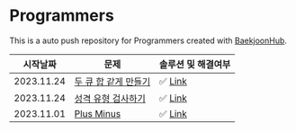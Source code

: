 # Programmers
This is a auto push repository for Programmers created with [BaekjoonHub](https://github.com/BaekjoonHub/BaekjoonHub).

| 시작날짜 | 문제 | 솔루션 및 해결여부|
|--|--|--|
| 2023.11.24 | [두 큐 합 같게 만들기](https://school.programmers.co.kr/learn/courses/30/lessons/118667) | ✅ [Link](https://school.programmers.co.kr/learn/courses/30/lessons/118666)
| 2023.11.24 | [성격 유형 검사하기](https://school.programmers.co.kr/learn/courses/30/lessons/118666) | ✅ [Link](https://github.com/210B/Programmers/tree/main/%ED%94%84%EB%A1%9C%EA%B7%B8%EB%9E%98%EB%A8%B8%EC%8A%A4/1/118666.%E2%80%85%EC%84%B1%EA%B2%A9%E2%80%85%EC%9C%A0%ED%98%95%E2%80%85%EA%B2%80%EC%82%AC%ED%95%98%EA%B8%B0)
| 2023.11.01 | [Plus Minus](https://www.hackerrank.com/challenges/one-week-preparation-kit-time-conversion/problem?isFullScreen=true&h_l=interview&playlist_slugs%5B%5D=preparation-kits&playlist_slugs%5B%5D=one-week-preparation-kit&playlist_slugs%5B%5D=one-week-day-one) | ✅ [Link](https://github.com/210B/HackerRank/blob/main/solution/Mini_Max_Sum.py)

